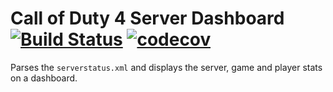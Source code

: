 # Call of Duty 4 Server Dashboard [![Build Status](https://travis-ci.com/livingston/cod4-server-dashboard.svg?branch=master)](https://travis-ci.com/livingston/cod4-server-dashboard) [![codecov](https://codecov.io/gh/livingston/cod4-server-dashboard/branch/master/graph/badge.svg)](https://codecov.io/gh/livingston/cod4-server-dashboard)

Parses the `serverstatus.xml` and displays the server, game and player stats on a dashboard.